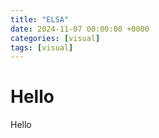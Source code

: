 ```yaml
---
title: "ELSA"
date: 2024-11-07 00:00:00 +0000
categories: [visual]
tags: [visual]
---
```


# Hello

Hello

